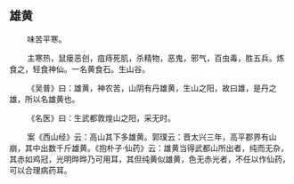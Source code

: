 ## 雄黄
<p>&emsp;&emsp;
味苦平寒。
</p>
<p>&emsp;&emsp;
主寒热，鼠瘘恶创，疽痔死肌，杀精物，恶鬼，邪气，百虫毒，胜五兵。炼食之，轻食神仙。一名黄食石。生山谷。
</p>
<p>&emsp;&emsp;
《吴普》曰：雄黄，神农苦，山阴有丹雄黄，生山之阳，故曰雄，是丹之雄，所以名雄黄也。
</p>
<p>&emsp;&emsp;
《名医》曰：生武都敦煌山之阳，采无时。
</p>
<p>&emsp;&emsp;
案《西山经》云：高山其下多雄黄。郭璞云：晋太兴三年，高平郡界有山崩，其中出数千斤雄黄。《抱朴子·仙药》云：雄黄当得武都山所出者，纯而无杂，其赤如鸡冠，光明晔晔乃可用耳，其但纯黄似雄黄，色无赤光者，不任以作仙药，可以合理病药耳。
</p>









